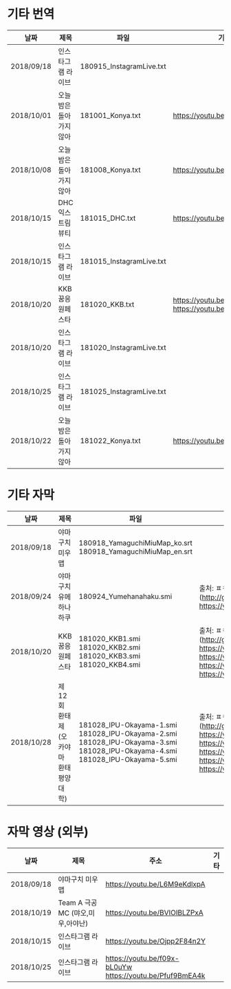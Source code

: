 # 기타 번역

| 날짜       | 제목                     | 파일                      | 기타 |
| ---------- | ------------------------ | ------------------------- | ---- |
| 2018/09/18 | 인스타그램 라이브        | 180915_InstagramLive.txt  |      |
| 2018/10/01 | 오늘밤은 돌아가지 않아   | 181001_Konya.txt         | https://youtu.be/CN1ZEsp9cuA |
| 2018/10/08 | 오늘밤은 돌아가지 않아   | 181008_Konya.txt         | https://youtu.be/fivNukmqQ5w |
| 2018/10/15 | DHC 익스트림뷰티         | 181015_DHC.txt           | https://youtu.be/T0yiiSws1-0 |
| 2018/10/15 | 인스타그램 라이브        | 181015_InstagramLive.txt |  |
| 2018/10/20 | KKB꿈응원페스타          | 181020_KKB.txt           | https://youtu.be/83wNieIM0aA <br> https://youtu.be/hJKZeb82bSk  |
| 2018/10/20 | 인스타그램 라이브        | 181020_InstagramLive.txt |  |
| 2018/10/25 | 인스타그램 라이브        | 181025_InstagramLive.txt |  |
| 2018/10/22 | 오늘밤은 돌아가지 않아   | 181022_Konya.txt         | https://youtu.be/g5sN_1WCIXw |

# 기타 자막

| 날짜       | 제목                     | 파일                      | 기타 |
| ---------- | ------------------------ | ------------------------- | ---- |
| 2018/09/18 | 야마구치 미우맵          | 180918_YamaguchiMiuMap_ko.srt<br> 180918_YamaguchiMiuMap_en.srt |   |
| 2018/09/24 | 야마구치 유메하나하쿠    | 180924_Yumehanahaku.smi   | 출처: ㅍㅋㅇㅍㅊ(http://gall.dcinside.com/m/shitaomiu/61312)<br> https://youtu.be/L2kcE2sZyqs |
| 2018/10/20 | KKB꿈응원페스타          | 181020_KKB1.smi<br>181020_KKB2.smi<br>181020_KKB3.smi<br>181020_KKB4.smi<br> | 출처: ㅍㅋㅇㅍㅊ (http://gall.dcinside.com/m/shitaomiu/67430)<br> https://youtu.be/aWT2VINKcRM<br> https://youtu.be/K2norj0yar8<br> https://youtu.be/aOPkoBhOqh0<br> https://youtu.be/lAwaHtCDn50<br> |
| 2018/10/28 | 제12회 환태제 (오카야마 환태평양 대학) | 181028_IPU-Okayama-1.smi<br>181028_IPU-Okayama-2.smi<br>181028_IPU-Okayama-3.smi<br>181028_IPU-Okayama-4.smi<br>181028_IPU-Okayama-5.smi | 출처: ㅍㅋㅇㅍㅊ(http://gall.dcinside.com/m/shitaomiu/69869)<br> https://youtu.be/u5MhBN5WcaM<br> https://youtu.be/mlVhfj9VYy4<br> https://youtu.be/5XORfGsN4eU<br> https://youtu.be/Hesr4jR56y0<br> https://youtu.be/_K4OCo2juQ0 |

# 자막 영상 (외부)

| 날짜       | 제목                              | 주소                         | 기타 |
| ---------- | --------------------------------- | ---------------------------- | ---- |
| 2018/09/18 | 야마구치 미우맵                   | https://youtu.be/L6M9eKdlxpA |      |
| 2018/10/19 | Team A 극공 MC (먀오,미우,아야난) | https://youtu.be/BVIOIBLZPxA |      |
| 2018/10/15 | 인스타그램 라이브                 | https://youtu.be/Ojpp2F84n2Y |      |
| 2018/10/25 | 인스타그램 라이브                 | https://youtu.be/f09x-bL0uYw<br>https://youtu.be/Pfuf9BmEA4k |     